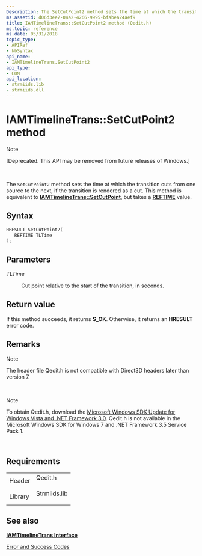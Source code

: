 ```yaml
---
Description: The SetCutPoint2 method sets the time at which the transition cuts from one source to the next, if the transition is rendered as a cut. This method is equivalent to IAMTimelineTrans::SetCutPoint, but takes a REFTIME value.
ms.assetid: d06d3ee7-04a2-4266-9995-bfabea24aef9
title: IAMTimelineTrans::SetCutPoint2 method (Qedit.h)
ms.topic: reference
ms.date: 05/31/2018
topic_type: 
- APIRef
- kbSyntax
api_name: 
- IAMTimelineTrans.SetCutPoint2
api_type: 
- COM
api_location: 
- strmiids.lib
- strmiids.dll
---
```


# IAMTimelineTrans::SetCutPoint2 method

> [!Note]  
> \[Deprecated. This API may be removed from future releases of Windows.\]

 

The `SetCutPoint2` method sets the time at which the transition cuts from one source to the next, if the transition is rendered as a cut. This method is equivalent to [**IAMTimelineTrans::SetCutPoint**](iamtimelinetrans-setcutpoint.md), but takes a [**REFTIME**](reftime.md) value.

## Syntax


```C++
HRESULT SetCutPoint2(
   REFTIME TLTime
);
```



## Parameters

<dl> <dt>

*TLTime* 
</dt> <dd>

Cut point relative to the start of the transition, in seconds.

</dd> </dl>

## Return value

If this method succeeds, it returns **S\_OK**. Otherwise, it returns an **HRESULT** error code.

## Remarks

> [!Note]  
> The header file Qedit.h is not compatible with Direct3D headers later than version 7.

 

> [!Note]  
> To obtain Qedit.h, download the [Microsoft Windows SDK Update for Windows Vista and .NET Framework 3.0](https://msdn.microsoft.com/windowsvista/bb980924.aspx). Qedit.h is not available in the Microsoft Windows SDK for Windows 7 and .NET Framework 3.5 Service Pack 1.

 

## Requirements



|                    |                                                                                         |
|--------------------|-----------------------------------------------------------------------------------------|
| Header<br/>  | <dl> <dt>Qedit.h</dt> </dl>      |
| Library<br/> | <dl> <dt>Strmiids.lib</dt> </dl> |



## See also

<dl> <dt>

[**IAMTimelineTrans Interface**](iamtimelinetrans.md)
</dt> <dt>

[Error and Success Codes](error-and-success-codes.md)
</dt> </dl>

 

 




